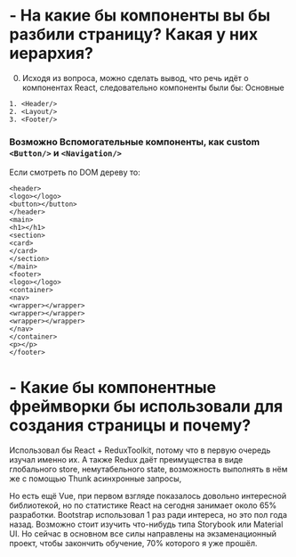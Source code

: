# - На какие бы компоненты вы бы разбили страницу? Какая у них иерархия?

0. Исходя из вопроса, можно сделать вывод, что речь идёт о компонентах React,
   следовательно компоненты были бы:
   Основные

```
1. <Header/>
2. <Layout/>
3. <Footer/>
```

### Возможно Вспомогательные компоненты, как custom `<Button/>` и `<Navigation/>`

Если смотреть по DOM дереву то:

```
<header>
<logo></logo>
<button></button>
</header>
<main>
<h1></h1>
<section>
<card>
</card>
</section>
</main>
<footer>
<logo></logo>
<container>
<nav>
<wrapper></wrapper>
<wrapper></wrapper>
<wrapper></wrapper>
</nav>
</container>
<p></p>
</footer>
```

# - Какие бы компонентные фреймворки бы использовали для создания страницы и почему?

Использовал бы React + ReduxToolkit, потому что в первую очередь изучал именно их. А также Redux даёт преимущества в виде глобального store, немутабельного state, возможность выполнять в нём же с помощью Thunk асинхронные запросы,

Но есть ещё Vue, при первом взгляде показалось довольно интересной библиотекой, но по статистике React на сегодня занимает около 65% разработки. Bootstrap использовал 1 раз ради интереса, но это пол года назад. Возможно стоит изучить что-нибудь типа Storybook или Material UI. Но сейчас в основном все силы направлены на экзаменационный проект, чтобы закончить обучение, 70% которого я уже прошёл.
